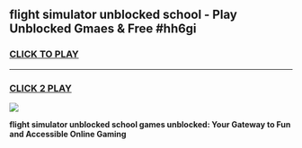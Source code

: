 
## flight simulator unblocked school - Play Unblocked Gmaes & Free #hh6gi
<h3>
<a href="https://news.freeplayer.one?title=flight_simulator_unblocked_school&ref=27F">CLICK TO PLAY</a></h3>
<hr>

<h3>
<a href="https://news.freeplayer.one?title=flight_simulator_unblocked_school&ref=27F">CLICK 2 PLAY</a>
  
</h3>

<a href="https://news.freeplayer.one?title=flight_simulator_unblocked_school&ref=27F/"><img src="https://clearcache.store/games.png"></a>


**flight simulator unblocked school games unblocked: Your Gateway to Fun and Accessible Online Gaming**
